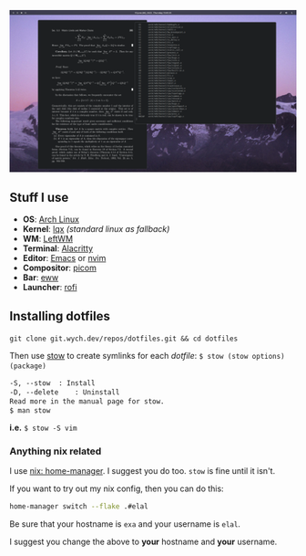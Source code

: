 ![Preview](preview.png)

## Stuff I use
 - **OS**: [Arch Linux](https://archlinux.org/)
 - **Kernel**: [lqx](https://liquorix.net/) *(standard linux as fallback)*
 - **WM**: [LeftWM](https://leftwm.org/)
 - **Terminal**: [Alacritty](https://github.com/alacritty/alacritty)
 - **Editor**: [Emacs](https://www.gnu.org/software/emacs/) or [nvim](https://neovim.io/)
 - **Compositor**: [picom](https://github.com/yshui/picom)
 - **Bar**: [eww](https://github.com/elkowar/eww)
 - **Launcher**: [rofi](https://github.com/davatorium/rofi)

## Installing dotfiles
`git clone git.wych.dev/repos/dotfiles.git && cd dotfiles`

Then use [stow](https://www.gnu.org/software/stow/) to create symlinks for each *dotfile*: `$ stow (stow options) (package)`
	
	-S, --stow 	: Install
	-D, --delete	: Uninstall
	Read more in the manual page for stow.
	$ man stow

**i.e.** `$ stow -S vim`

### Anything nix related
I use [nix: home-manager](https://github.com/nix-community/home-manager). I suggest you do too. `stow` is fine until it isn't. 

If you want to try out my nix config, then you can do this:
```sh
home-manager switch --flake .#elal
```

Be sure that your hostname is `exa` and your username is `elal`.

I suggest you change the above to **your** hostname and **your** username.
